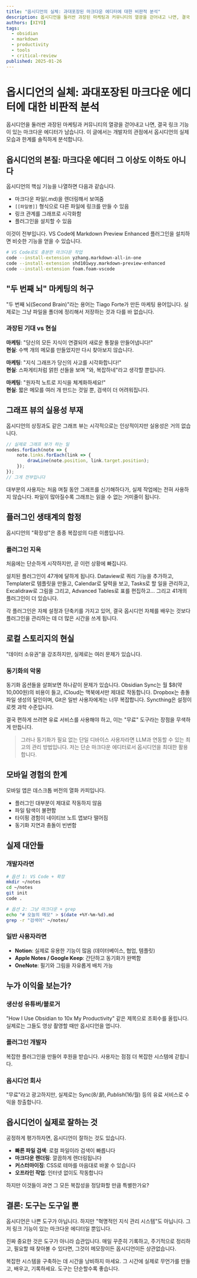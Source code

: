 ```yaml
---
title: "옵시디언의 실체: 과대포장된 마크다운 에디터에 대한 비판적 분석"
description: 옵시디언을 둘러싼 과장된 마케팅과 커뮤니티의 열광을 걷어내고 나면, 결국 링크 기능이 있는 마크다운 에디터가 남습니다. 이 글에서는 개발자의 관점에서 옵시디언의 실제 모습과 한계를 솔직하게 분석합니다.
authors: [XIYO]
tags:
  - obsidian
  - markdown
  - productivity
  - tools
  - critical-review
published: 2025-01-26
---
```


# 옵시디언의 실체: 과대포장된 마크다운 에디터에 대한 비판적 분석

옵시디언을 둘러싼 과장된 마케팅과 커뮤니티의 열광을 걷어내고 나면, 결국 링크 기능이 있는 마크다운 에디터가 남습니다. 이 글에서는 개발자의 관점에서 옵시디언의 실제 모습과 한계를 솔직하게 분석합니다.

## 옵시디언의 본질: 마크다운 에디터 그 이상도 이하도 아니다

옵시디언의 핵심 기능을 나열하면 다음과 같습니다.

- 마크다운 파일(.md)을 렌더링해서 보여줌
- `[[파일명]]` 형식으로 다른 파일에 링크를 만들 수 있음
- 링크 관계를 그래프로 시각화함
- 플러그인을 설치할 수 있음

이것이 전부입니다. VS Code에 Markdown Preview Enhanced 플러그인을 설치하면 비슷한 기능을 얻을 수 있습니다.

```bash
# VS Code로도 충분한 마크다운 작업
code --install-extension yzhang.markdown-all-in-one
code --install-extension shd101wyy.markdown-preview-enhanced
code --install-extension foam.foam-vscode
```

## "두 번째 뇌" 마케팅의 허구

"두 번째 뇌(Second Brain)"라는 용어는 Tiago Forte가 만든 마케팅 용어입니다. 실제로는 그냥 파일을 폴더에 정리해서 저장하는 것과 다를 바 없습니다.

### 과장된 기대 vs 현실

**마케팅**: "당신의 모든 지식이 연결되어 새로운 통찰을 만들어냅니다!"  
**현실**: 수백 개의 메모를 만들었지만 다시 찾아보지 않습니다.

**마케팅**: "지식 그래프가 당신의 사고를 시각화합니다!"  
**현실**: 스파게티처럼 얽힌 선들을 보며 "와, 복잡하네"라고 생각할 뿐입니다.

**마케팅**: "원자적 노트로 지식을 체계화하세요!"  
**현실**: 짧은 메모를 여러 개 만드는 것일 뿐, 검색이 더 어려워집니다.

## 그래프 뷰의 실용성 부재

옵시디언의 상징과도 같은 그래프 뷰는 시각적으로는 인상적이지만 실용성은 거의 없습니다.

```javascript
// 실제로 그래프 뷰가 하는 일
nodes.forEach(note => {
    note.links.forEach(link => {
        drawLine(note.position, link.target.position);
    });
});
// 그게 전부입니다
```

대부분의 사용자는 처음 며칠 동안 그래프를 신기해하다가, 실제 작업에는 전혀 사용하지 않습니다. 파일이 많아질수록 그래프는 읽을 수 없는 거미줄이 됩니다.

## 플러그인 생태계의 함정

옵시디언의 "확장성"은 종종 복잡성의 다른 이름입니다.

### 플러그인 지옥

처음에는 단순하게 시작하지만, 곧 이런 상황에 빠집니다.

설치된 플러그인이 47개에 달하게 됩니다. Dataview로 쿼리 기능을 추가하고, Templater로 템플릿을 만들고, Calendar로 달력을 보고, Tasks로 할 일을 관리하고, Excalidraw로 그림을 그리고, Advanced Tables로 표를 편집하고... 그리고 41개의 플러그인이 더 있습니다.

각 플러그인은 자체 설정과 단축키를 가지고 있어, 결국 옵시디언 자체를 배우는 것보다 플러그인을 관리하는 데 더 많은 시간을 쓰게 됩니다.

## 로컬 스토리지의 현실

"데이터 소유권"을 강조하지만, 실제로는 여러 문제가 있습니다.

### 동기화의 악몽

동기화 옵션들을 살펴보면 하나같이 문제가 있습니다. Obsidian Sync는 월 $8(약 10,000원)의 비용이 들고, iCloud는 맥북에서만 제대로 작동합니다. Dropbox는 충돌 파일 생성의 달인이며, Git은 일반 사용자에게는 너무 복잡합니다. Syncthing은 설정이 로켓 과학 수준입니다.

결국 편하게 쓰려면 유료 서비스를 사용해야 하고, 이는 "무료" 도구라는 장점을 무색하게 만듭니다.

> 그러나 동기화가 필요 없는 단일 디바이스 사용자라면 LLM과 연동할 수 있는 최고의 관리 방법입니다. 저는 단순 마크다운 에디터로서 옵시디언을 최대한 활용합니다.

## 모바일 경험의 한계

모바일 앱은 데스크톱 버전의 열화 카피입니다.

- 플러그인 대부분이 제대로 작동하지 않음
- 파일 탐색이 불편함
- 타이핑 경험이 네이티브 노트 앱보다 떨어짐
- 동기화 지연과 충돌이 빈번함

## 실제 대안들

### 개발자라면

```bash
# 옵션 1: VS Code + 확장
mkdir ~/notes
cd ~/notes
git init
code .

# 옵션 2: 그냥 마크다운 + grep
echo "# 오늘의 메모" > $(date +%Y-%m-%d).md
grep -r "검색어" ~/notes/
```

### 일반 사용자라면

- **Notion**: 실제로 유용한 기능이 많음 (데이터베이스, 협업, 템플릿)
- **Apple Notes / Google Keep**: 간단하고 동기화가 완벽함
- **OneNote**: 필기와 그림을 자유롭게 배치 가능

## 누가 이익을 보는가?

### 생산성 유튜버/블로거

"How I Use Obsidian to 10x My Productivity" 같은 제목으로 조회수를 올립니다. 실제로는 그들도 영상 촬영할 때만 옵시디언을 엽니다.

### 플러그인 개발자

복잡한 플러그인을 만들어 후원을 받습니다. 사용자는 점점 더 복잡한 시스템에 갇힙니다.

### 옵시디언 회사

"무료"라고 광고하지만, 실제로는 Sync($8/월), Publish($16/월) 등의 유료 서비스로 수익을 창출합니다.

## 옵시디언이 실제로 잘하는 것

공정하게 평가하자면, 옵시디언이 잘하는 것도 있습니다.

- **빠른 파일 검색**: 로컬 파일이라 검색이 빠릅니다
- **마크다운 렌더링**: 깔끔하게 렌더링됩니다
- **커스터마이징**: CSS로 테마를 마음대로 바꿀 수 있습니다
- **오프라인 작업**: 인터넷 없이도 작동합니다

하지만 이것들이 과연 그 모든 복잡성을 정당화할 만큼 특별한가요?

## 결론: 도구는 도구일 뿐

옵시디언은 나쁜 도구가 아닙니다. 하지만 "혁명적인 지식 관리 시스템"도 아닙니다. 그저 링크 기능이 있는 마크다운 에디터일 뿐입니다.

진짜 중요한 것은 도구가 아니라 습관입니다. 매일 꾸준히 기록하고, 주기적으로 정리하고, 필요할 때 찾아볼 수 있다면, 그것이 메모장이든 옵시디언이든 상관없습니다.

복잡한 시스템을 구축하는 데 시간을 낭비하지 마세요. 그 시간에 실제로 무언가를 만들고, 배우고, 기록하세요. 도구는 단순할수록 좋습니다.